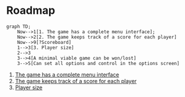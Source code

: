 # Roadmap

```mermaid
graph TD;
    Now-->1[1. The game has a complete menu interface];
    Now-->2[2. The game keeps track of a score for each player]
    Now-->9[?Scoreboard]
    1-->3[3. Player size]
    2-->3
    3-->4[A minimal viable game can be won/lost]
    3-->5[Can set all options and control in the options screen]
```

 1. [The game has a complete menu interface](https://github.com/tresinformal/game/milestone/1)
 2. [The game keeps track of a score for each player](https://github.com/tresinformal/game/milestone/2)
 3. [Player size](https://github.com/tresinformal/game/milestone/3)

